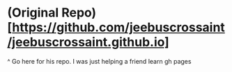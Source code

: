 # (Original Repo)[https://github.com/jeebuscrossaint/jeebuscrossaint.github.io]
^ Go here for his repo. I was just helping a friend learn gh pages
